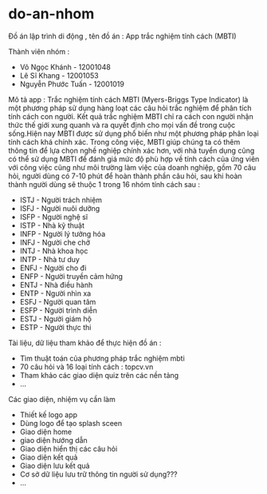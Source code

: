 # do-an-nhom

Đồ án lập trình di động , tên đồ án : App trắc nghiệm tính cách (MBTI)

Thành viên nhóm :
- Võ Ngọc Khánh - 12001048
- Lê Sĩ Khang - 12001053
- Nguyễn Phước Tuấn - 12001019

Mô tả app : Trắc nghiệm tính cách MBTI (Myers-Briggs Type Indicator) là một phương pháp sử dụng hàng loạt các câu hỏi trắc nghiệm để phân tích tính cách con người. Kết quả trắc nghiệm MBTI chỉ ra cách con người nhận thức thế giới xung quanh và ra quyết định cho mọi vấn đề trong cuộc sống.Hiện nay MBTI được sử dụng phổ biến như một phương pháp phân loại tính cách khá chính xác. Trong công việc, MBTI giúp chúng ta có thêm thông tin để lựa chọn nghề nghiệp chính xác hơn, với nhà tuyển dụng cũng có thể sử dụng MBTI để đánh giá mức độ phù hợp về tính cách của ứng viên với công việc cũng như môi trường làm việc của doanh nghiệp, gồm 70 câu hỏi, người dùng có 7-10 phút để hoàn thành phần câu hỏi, sau khi hoàn thành người dùng sẽ thuộc 1 trong 16 nhóm tính cách sau :

 - ISTJ - Người trách nhiệm 
 - ISFJ - Người nuôi dưỡng 
 - ISFP - Người nghệ sĩ 
 - ISTP - Nhà kỹ thuật 
 - INFP - Người lý tưởng hóa 
 - INFJ - Người che chở 
 - INTJ - Nhà khoa học 
 - INTP - Nhà tư duy 
 - ENFJ - Người cho đi 
 - ENFP - Người truyền cảm hứng 
 - ENTJ - Nhà điều hành 
 - ENTP - Người nhìn xa 
 - ESFJ - Người quan tâm 
 - ESFP - Người trình diễn 
 - ESTJ - Người giám hộ 
 - ESTP - Người thực thi
 
 Tài liệu, dữ liệu tham khảo để thực hiện đồ án : 
 - Tìm thuật toán của phương pháp trắc nghiệm mbti 
 - 70 câu hỏi và 16 loại tính cách : topcv.vn
 - Tham khảo các giao diện quiz trên các nền tảng
 - ...

 Các giao diện, nhiệm vụ cần làm
 - Thiết kế logo app
 - Dùng logo để tạo splash sceen 
 - Giao diện home 
 - giao diện hướng dẫn
 - Giao diện hiển thị các câu hỏi
 - Giao diện kết quả
 - Giao diện lưu kết quả
 - Cơ sở dữ liệu lưu trữ thông tin người sử dụng???
 - ...
